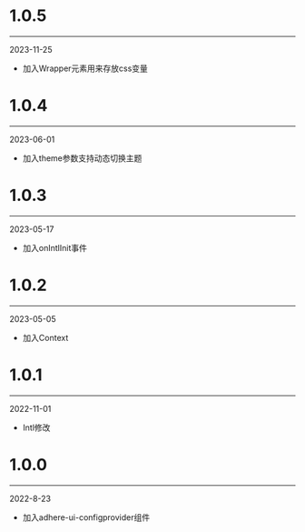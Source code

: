 # 1.0.5

***

2023-11-25

* 加入Wrapper元素用来存放css变量

# 1.0.4

***

2023-06-01

* 加入theme参数支持动态切换主题

# 1.0.3

***

2023-05-17

* 加入onIntlInit事件

# 1.0.2

***

2023-05-05

* 加入Context

# 1.0.1

***

2022-11-01

* Intl修改

# 1.0.0

***

2022-8-23

* 加入adhere-ui-configprovider组件
